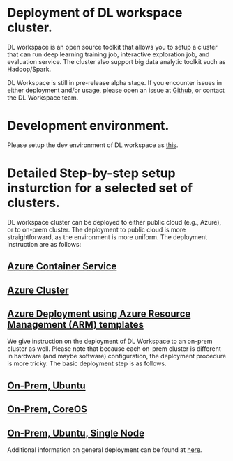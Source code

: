# Deployment of DL workspace cluster.

DL workspace is an open source toolkit that allows you to setup a cluster that can run deep learning training job, interactive exploration job, and evaluation service. The cluster also support big data analytic toolkit such as Hadoop/Spark. 

DL Workspace is still in pre-release alpha stage. If you encounter issues in either deployment and/or usage, please open an issue at [Github](https://github.com/microsoft/DLWorkspace), or contact the DL Workspace team. 

# Development environment.

Please setup the dev environment of DL workspace as [this](../DevEnvironment/Readme.md). 

# Detailed Step-by-step setup insturction for a selected set of clusters. 

DL workspace cluster can be deployed to either public cloud (e.g., Azure), or to on-prem cluster. The deployment to public cloud is more straightforward, as the environment is more uniform. The deployment instruction are as follows:

## [Azure Container Service](ACS/Readme.md)
## [Azure Cluster](Azure/Readme.md)
## [Azure Deployment using Azure Resource Management (ARM) templates](../../src/ARM/README.md)

We give instruction on the deployment of DL Workspace to an on-prem cluster as well. Please note that because each on-prem cluster is different in hardware (and maybe software) configuration, the deployment procedure is more tricky. The basic deployment step is as follows. 

## [On-Prem, Ubuntu](On-Prem/Ubuntu.md)
## [On-Prem, CoreOS](On-Prem/CoreOS.md)
## [On-Prem, Ubuntu, Single Node](On-Prem/SingleUbuntu.md)

Additional information on general deployment can be found at [here](On-Prem/General.md).






